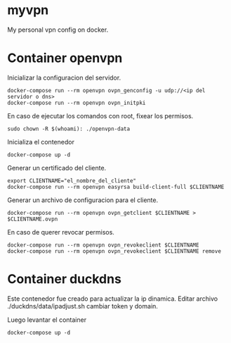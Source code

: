 # myvpn
My personal vpn config on docker.
# Container openvpn
Inicializar la configuracion del servidor.

	docker-compose run --rm openvpn ovpn_genconfig -u udp://<ip del servidor o dns>
	docker-compose run --rm openvpn ovpn_initpki

En caso de ejecutar los comandos con root, fixear los permisos.

	sudo chown -R $(whoami): ./openvpn-data

Inicializa el contenedor

	docker-compose up -d

Generar un certificado del cliente.

	export CLIENTNAME="el_nombre_del_cliente"
	docker-compose run --rm openvpn easyrsa build-client-full $CLIENTNAME

Generar un archivo de configuracion para el cliente.

	docker-compose run --rm openvpn ovpn_getclient $CLIENTNAME > $CLIENTNAME.ovpn

En caso de querer revocar permisos.

	docker-compose run --rm openvpn ovpn_revokeclient $CLIENTNAME
	docker-compose run --rm openvpn ovpn_revokeclient $CLIENTNAME remove

# Container duckdns
Este contenedor fue creado para actualizar la ip dinamica.
Editar archivo ./duckdns/data/ipadjust.sh cambiar token y domain.

Luego levantar el container

	docker-compose up -d